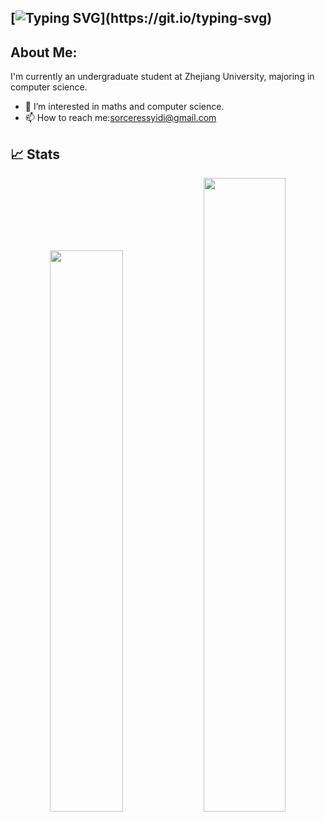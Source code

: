 ## [![Typing SVG](https://readme-typing-svg.demolab.com?font=Fira+Code&pause=1000&width=435&lines=Hi+++I++++am++++Lily!)](https://git.io/typing-svg)
## **About Me:**
I'm currently an undergraduate student at Zhejiang University, majoring in computer science.
- 👀 I’m interested in maths and computer science.
- 📫 How to reach me:sorceressyidi@gmail.com

## 📈 Stats

<p align="center"> 
  <img width="48%" src="https://github-readme-stats.vercel.app/api?username=sorceressyidi&show_icons=true&theme=tokyonight" />
  <img width="51%" src="https://github-readme-streak-stats.herokuapp.com/?user=sorceressyidi&theme=tokyonight" />
</p>
